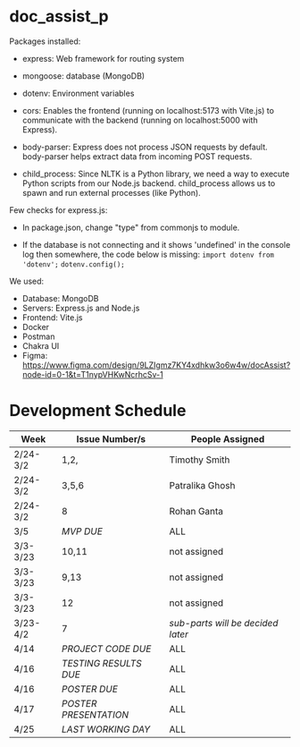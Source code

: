 # doc_assist_p


Packages installed: 
* express: Web framework for routing system
* mongoose: database (MongoDB)
* dotenv: Environment variables
* cors: Enables the frontend (running on localhost:5173 with Vite.js) to communicate with the backend (running on localhost:5000 with Express).

* body-parser: Express does not process JSON requests by default. body-parser helps extract data from incoming POST requests.

* child_process: Since NLTK is a Python library, we need a way to execute Python scripts from our Node.js backend. child_process allows us to spawn and run external processes (like Python).

Few checks for express.js:
* In package.json, change "type" from commonjs to module.

* If the database is not connecting and it shows 'undefined' in the console log then somewhere, the code below is missing:
`import dotenv from 'dotenv';`
`dotenv.config();`

We used:
* Database: MongoDB
* Servers: Express.js and Node.js
* Frontend: Vite.js
* Docker
* Postman
* Chakra UI
* Figma: https://www.figma.com/design/9LZIgmz7KY4xdhkw3o6w4w/docAssist?node-id=0-1&t=T1nypVHKwNcrhcSv-1


# Development Schedule
| Week  | Issue Number/s | People Assigned |
| ------------- | ------------- | ------------- |
| 2/24-3/2 | 1,2, | Timothy Smith |
| 2/24-3/2 | 3,5,6 | Patralika Ghosh |
| 2/24-3/2 | 8 | Rohan Ganta |
| 3/5 | *MVP DUE* | ALL |
| 3/3-3/23 | 10,11 | not assigned |
| 3/3-3/23 | 9,13 | not assigned |
| 3/3-3/23 | 12 | not assigned |
| 3/23-4/2 | 7 | *sub-parts will be decided later* |
| 4/14 | *PROJECT CODE DUE* | ALL |
| 4/16 | *TESTING RESULTS DUE* | ALL |
| 4/16 | *POSTER DUE* | ALL |
| 4/17 | *POSTER PRESENTATION* | ALL |
| 4/25 | *LAST WORKING DAY* | ALL |
